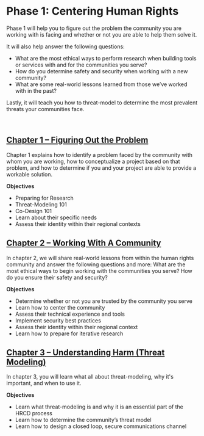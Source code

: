 # Phase 1: Centering Human Rights

Phase 1 will help you to figure out the problem the community you are working with is facing and whether or not you are able to help them solve it.

It will also help answer the following questions:

- What are the most ethical ways to perform research when building tools or services with and for the communities you serve?
- How do you determine safety and security when working with a new community?
- What are some real-world lessons learned from those we’ve worked with in the past?

Lastly, it will teach you how to threat-model to determine the most prevalent threats your communities face.

<br />

## [Chapter 1 – Figuring Out the Problem](/centering/1)

Chapter 1 explains how to identify a problem faced by the community with whom you are working, how to conceptualize a project based on that problem, and how to determine if you and your project are able to provide a workable solution.

**Objectives**

- Preparing for Research
- Threat-Modeling 101
- Co-Design 101
- Learn about their specific needs
- Assess their identity within their regional contexts

## [Chapter 2 – Working With A Community](/centering/2)

In chapter 2, we will share real-world lessons from within the human rights community and answer the following questions and more: What are the most ethical ways to begin working with the communities you serve? How do you ensure their safety and security?

**Objectives**

- Determine whether or not you are trusted by the community you serve
- Learn how to center the community
- Assess their technical experience and tools
- Implement security best practices
- Assess their identity within their regional context
- Learn how to prepare for iterative research

## [Chapter 3 – Understanding Harm (Threat Modeling)](/centering/3)

In chapter 3, you will learn what all about threat-modeling, why it's important, and when to use it.

**Objectives**

- Learn what threat-modeling is and why it is an essential part of the HRCD process
- Learn how to determine the community’s threat model
- Learn how to design a closed loop, secure communications channel
